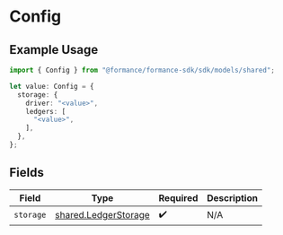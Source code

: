 # Config

## Example Usage

```typescript
import { Config } from "@formance/formance-sdk/sdk/models/shared";

let value: Config = {
  storage: {
    driver: "<value>",
    ledgers: [
      "<value>",
    ],
  },
};
```

## Fields

| Field                                                               | Type                                                                | Required                                                            | Description                                                         |
| ------------------------------------------------------------------- | ------------------------------------------------------------------- | ------------------------------------------------------------------- | ------------------------------------------------------------------- |
| `storage`                                                           | [shared.LedgerStorage](../../../sdk/models/shared/ledgerstorage.md) | :heavy_check_mark:                                                  | N/A                                                                 |